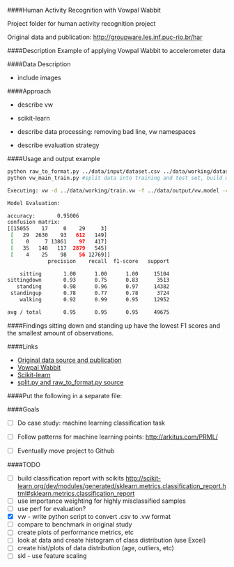 ####Human Activity Recognition with Vowpal Wabbit

Project folder for human activity recognition project

Original data and publication: http://groupware.les.inf.puc-rio.br/har

####Description
Example of applying Vowpal Wabbit to accelerometer data

####Data Description

- include images



####Approach

- describe vw
- scikit-learn

- describe data processing: removing bad line, vw namespaces
- describe evaluation strategy

####Usage and output example
```bash
python raw_to_format.py ../data/input/dataset.csv ../data/working/dataset.vw vw #convert data to vw format
python vw_main_train.py #split data into training and test set, build model, evaluate on test set

Executing: vw -d ../data/working/train.vw -f ../data/output/vw.model -c -k --oaa 5 -l 0.05 --passes 40 --quiet

Model Evaluation:

accuracy:       0.95006
confusion matrix:
[[15055    17     0    29     3]
 [   29  2630    93   612   149]
 [    0     7 13861    97   417]
 [   35   148   117  2879   545]
 [    4    25    98    56 12769]]
             precision    recall  f1-score   support

    sitting       1.00      1.00      1.00     15104
sittingdown       0.93      0.75      0.83      3513
   standing       0.98      0.96      0.97     14382
 standingup       0.78      0.77      0.78      3724
    walking       0.92      0.99      0.95     12952

avg / total       0.95      0.95      0.95     49675

```

####Findings
sitting down and standing up have the lowest F1 scores and the smallest amount of observations.

####Links
- [Original data source and publication](http://groupware.les.inf.puc-rio.br/har)
- [Vowpal Wabbit](https://github.com/JohnLangford/vowpal_wabbit/wiki)
- [Scikit-learn](http://scikit-learn.org/stable/)
- [split.py and raw_to_format.py source](https://github.com/zygmuntz/phraug)



####Put the following in a separate file:

####Goals
- [ ] Do case study: machine learning classification task
- [ ] Follow patterns for machine learning points: http://arkitus.com/PRML/
- [ ] Eventually move project to Github 


####TODO
- [ ] build classification report with scikits http://scikit-learn.org/dev/modules/generated/sklearn.metrics.classification_report.html#sklearn.metrics.classification_report
- [ ] use importance weighting for highly misclassified samples
- [ ] use perf for evaluation?
- [x] vw - write python script to convert .csv to .vw format
- [ ] compare to benchmark in original study
- [ ] create plots of performance metrics, etc 
- [ ] look at data and create histogram of class distribution (use Excel)
- [ ] create hist/plots of data distribution (age, outliers, etc)
- [ ] skl - use feature scaling